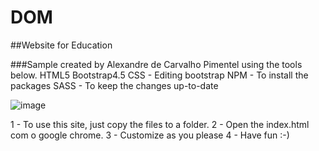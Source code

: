 # DOM
##Website for Education

###Sample created by Alexandre de Carvalho Pimentel using the tools below.
HTML5
Bootstrap4.5
CSS - Editing bootstrap
NPM - To install the packages
SASS - To keep the changes up-to-date

![image](https://user-images.githubusercontent.com/58637629/88490428-e5178780-cf71-11ea-970b-374fe63624f0.png)

1 - To use this site, just copy the files to a folder.
2 - Open the index.html com o google chrome.
3 - Customize as you please
4 - Have fun :-)
